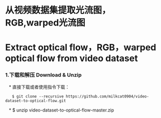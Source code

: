 从视频数据集提取光流图，RGB,warped光流图 
=
Extract optical flow，RGB，warped optical flow from video dataset
=

### 1.下载和解压 Download & Unzip
    * 直接下载或者使用指令下载：
    
       $ git clone --recursive https://github.com/milkcat0904/video-dataset-to-optical-flow.git
       
       
    * $ unzip video-dataset-to-optical-flow-master.zip
